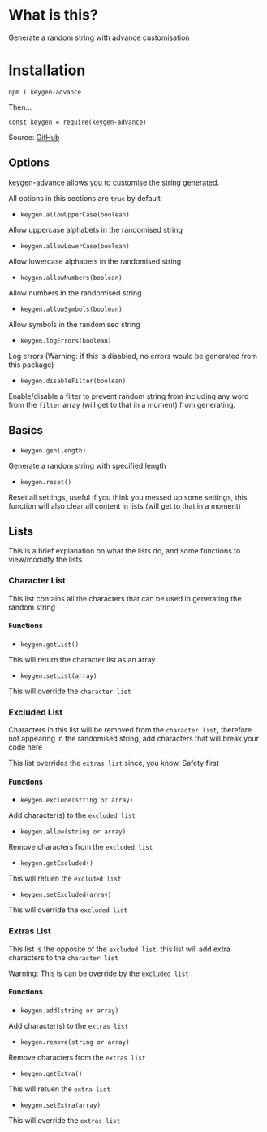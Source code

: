 # What is this?

Generate a random string with advance customisation

# Installation

`npm i keygen-advance`

Then...
```
const keygen = require(keygen-advance)
```

Source: [GitHub](https://github.com/Siriusmart/keygen-advance)

## Options

keygen-advance allows you to customise the string generated.

All options in this sections are `true` by default

* `keygen.allowUpperCase(boolean)`

Allow uppercase alphabets in the randomised string

* `keygen.allowLowerCase(boolean)`

Allow lowercase alphabets in the randomised string

* `keygen.allowNumbers(boolean)`

Allow numbers in the randomised string

* `keygen.allowSymbols(boolean)`

Allow symbols in the randomised string

* `keygen.logErrors(boolean)`

Log errors (Warning: if this is disabled, no errors would be generated from this package)

* `keygen.disableFilter(boolean)`

Enable/disable a filter to prevent random string from including any word from the `filter` array (will get to that in a moment) from generating.

## Basics
* `keygen.gen(length)`

Generate a random string with specified length

* `keygen.reset()`

Reset all settings, useful if you think you messed up some settings, this function will also clear all content in lists (will get to that in a moment)

## Lists

This is a brief explanation on what the lists do, and some functions to view/modidfy the lists

### Character List

This list contains all the characters that can be used in generating the random string

#### Functions

* `keygen.getList()`

This will return the character list as an array

* `keygen.setList(array)`

This will override the `character list`

### Excluded List

Characters in this list will be removed from the `character list`, therefore not appearing in the randomised string, add characters that will break your code here

This list overrides the `extras list` since, you know. Safety first

#### Functions

* `keygen.exclude(string or array)`

Add character(s) to the `excluded list`

* `keygen.allow(string or array)`

Remove characters from the `excluded list`

* `keygen.getExcluded()`

This will retuen the `excluded list`

* `keygen.setExcluded(array)`

This will override the `excluded list`

### Extras List

This list is the opposite of the `excluded list`, this list will add extra characters to the `character list`

Warning: This is can be override by the `excluded list`

#### Functions

* `keygen.add(string or array)`

Add character(s) to the `extras list`

* `keygen.remove(string or array)`

Remove characters from the `extras list`

* `keygen.getExtra()`

This will retuen the `extra list`

* `keygen.setExtra(array)`

This will override the `extras list`